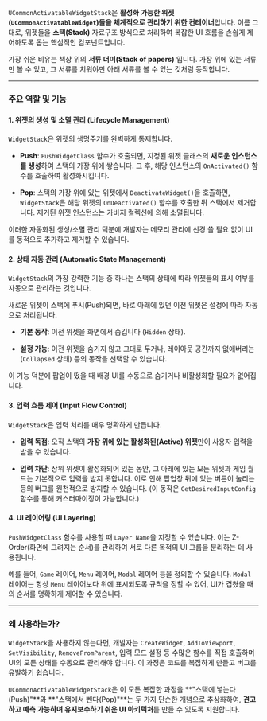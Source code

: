 `UCommonActivatableWidgetStack`은 **활성화 가능한 위젯(`UCommonActivatableWidget`)들을 체계적으로 관리하기 위한 컨테이너**입니다. 이름 그대로, 위젯들을 **스택(Stack)** 자료구조 방식으로 처리하여 복잡한 UI 흐름을 손쉽게 제어하도록 돕는 핵심적인 컴포넌트입니다.

가장 쉬운 비유는 책상 위의 **서류 더미(Stack of papers)** 입니다. 가장 위에 있는 서류만 볼 수 있고, 그 서류를 치워야만 아래 서류를 볼 수 있는 것처럼 동작합니다.

---

### 주요 역할 및 기능

#### 1. 위젯의 생성 및 소멸 관리 (Lifecycle Management)

`WidgetStack`은 위젯의 생명주기를 완벽하게 통제합니다.

- **Push**: `PushWidgetClass` 함수가 호출되면, 지정된 위젯 클래스의 **새로운 인스턴스를 생성**하여 스택의 가장 위에 쌓습니다. 그 후, 해당 인스턴스의 `OnActivated()` 함수를 호출하여 활성화시킵니다.
    
- **Pop**: 스택의 가장 위에 있는 위젯에서 `DeactivateWidget()`을 호출하면, `WidgetStack`은 해당 위젯의 `OnDeactivated()` 함수를 호출한 뒤 스택에서 제거합니다. 제거된 위젯 인스턴스는 가비지 컬렉션에 의해 소멸됩니다.
    

이러한 자동화된 생성/소멸 관리 덕분에 개발자는 메모리 관리에 신경 쓸 필요 없이 UI를 동적으로 추가하고 제거할 수 있습니다.

#### 2. 상태 자동 관리 (Automatic State Management)

`WidgetStack`의 가장 강력한 기능 중 하나는 스택의 상태에 따라 위젯들의 표시 여부를 자동으로 관리하는 것입니다.

새로운 위젯이 스택에 푸시(Push)되면, 바로 아래에 있던 이전 위젯은 설정에 따라 자동으로 처리됩니다.

- **기본 동작**: 이전 위젯을 화면에서 숨깁니다 (`Hidden` 상태).
    
- **설정 가능**: 이전 위젯을 숨기지 않고 그대로 두거나, 레이아웃 공간까지 없애버리는(`Collapsed` 상태) 등의 동작을 선택할 수 있습니다.
    

이 기능 덕분에 팝업이 떴을 때 배경 UI를 수동으로 숨기거나 비활성화할 필요가 없어집니다.

#### 3. 입력 흐름 제어 (Input Flow Control)

`WidgetStack`은 입력 처리를 매우 명확하게 만듭니다.

- **입력 독점**: 오직 스택의 **가장 위에 있는 활성화된(Active) 위젯**만이 사용자 입력을 받을 수 있습니다.
    
- **입력 차단**: 상위 위젯이 활성화되어 있는 동안, 그 아래에 있는 모든 위젯과 게임 월드는 기본적으로 입력을 받지 못합니다. 이로 인해 팝업창 뒤에 있는 버튼이 눌리는 등의 버그를 원천적으로 방지할 수 있습니다. (이 동작은 `GetDesiredInputConfig` 함수를 통해 커스터마이징이 가능합니다.)
    

#### 4. UI 레이어링 (UI Layering)

`PushWidgetClass` 함수를 사용할 때 `Layer Name`을 지정할 수 있습니다. 이는 Z-Order(화면에 그려지는 순서)를 관리하여 서로 다른 목적의 UI 그룹을 분리하는 데 사용됩니다.

예를 들어, `Game` 레이어, `Menu` 레이어, `Modal` 레이어 등을 정의할 수 있습니다. `Modal` 레이어는 항상 `Menu` 레이어보다 위에 표시되도록 규칙을 정할 수 있어, UI가 겹쳤을 때의 순서를 명확하게 제어할 수 있습니다.

---

### 왜 사용하는가?

`WidgetStack`을 사용하지 않는다면, 개발자는 `CreateWidget`, `AddToViewport`, `SetVisibility`, `RemoveFromParent`, 입력 모드 설정 등 수많은 함수를 직접 호출하며 UI의 모든 상태를 수동으로 관리해야 합니다. 이 과정은 코드를 복잡하게 만들고 버그를 유발하기 쉽습니다.

`UCommonActivatableWidgetStack`은 이 모든 복잡한 과정을 **"스택에 넣는다(Push)"**와 **"스택에서 뺀다(Pop)"**는 두 가지 단순한 개념으로 추상화하여, **견고하고 예측 가능하며 유지보수하기 쉬운 UI 아키텍처**를 만들 수 있도록 지원합니다.